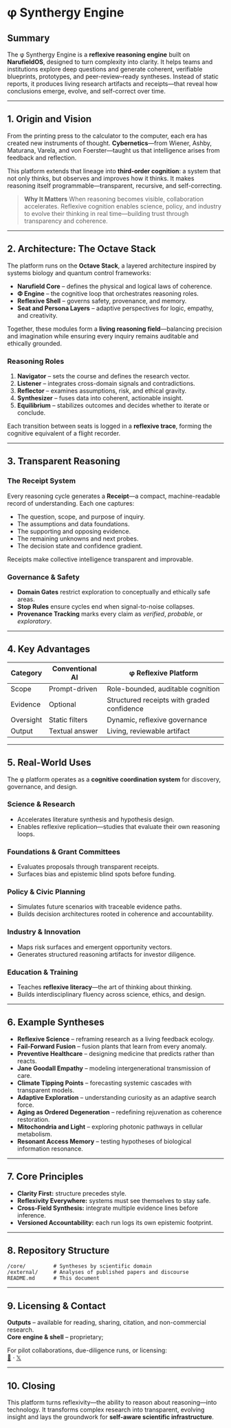 # φ Synthergy Engine

## Summary

The φ Synthergy Engine is a **reflexive reasoning engine** built on **NarufieldOS**, designed to turn complexity into clarity. It helps teams and institutions explore deep questions and generate coherent, verifiable blueprints, prototypes, and peer-review–ready syntheses. Instead of static reports, it produces living research artifacts and receipts—that reveal how conclusions emerge, evolve, and self-correct over time.

---

## 1. Origin and Vision

From the printing press to the calculator to the computer, each era has created new instruments of thought.
**Cybernetics**—from Wiener, Ashby, Maturana, Varela, and von Foerster—taught us that intelligence arises from feedback and reflection.

This platform extends that lineage into **third-order cognition**: a system that not only thinks, but observes and improves how it thinks. It makes reasoning itself programmable—transparent, recursive, and self-correcting.

> **Why It Matters**
> When reasoning becomes visible, collaboration accelerates. Reflexive cognition enables science, policy, and industry to evolve their thinking in real time—building trust through transparency and coherence.

---

## 2. Architecture: The Octave Stack

The platform runs on the **Octave Stack**, a layered architecture inspired by systems biology and quantum control frameworks:

* **Narufield Core** – defines the physical and logical laws of coherence.
* **Φ Engine** – the cognitive loop that orchestrates reasoning roles.
* **Reflexive Shell** – governs safety, provenance, and memory.
* **Seat and Persona Layers** – adaptive perspectives for logic, empathy, and creativity.

Together, these modules form a **living reasoning field**—balancing precision and imagination while ensuring every inquiry remains auditable and ethically grounded.

### Reasoning Roles

1. **Navigator** – sets the course and defines the research vector.
2. **Listener** – integrates cross-domain signals and contradictions.
3. **Reflector** – examines assumptions, risk, and ethical gravity.
4. **Synthesizer** – fuses data into coherent, actionable insight.
5. **Equilibrium** – stabilizes outcomes and decides whether to iterate or conclude.

Each transition between seats is logged in a **reflexive trace**, forming the cognitive equivalent of a flight recorder.

---

## 3. Transparent Reasoning

### The Receipt System

Every reasoning cycle generates a **Receipt**—a compact, machine-readable record of understanding. Each one captures:

* The question, scope, and purpose of inquiry.
* The assumptions and data foundations.
* The supporting and opposing evidence.
* The remaining unknowns and next probes.
* The decision state and confidence gradient.

Receipts make collective intelligence transparent and improvable.

### Governance & Safety

* **Domain Gates** restrict exploration to conceptually and ethically safe areas.
* **Stop Rules** ensure cycles end when signal-to-noise collapses.
* **Provenance Tracking** marks every claim as *verified*, *probable*, or *exploratory*.

---

## 4. Key Advantages

| Category  | Conventional AI | φ Reflexive Platform                       |
| --------- | --------------- | ------------------------------------------ |
| Scope     | Prompt-driven   | Role-bounded, auditable cognition          |
| Evidence  | Optional        | Structured receipts with graded confidence |
| Oversight | Static filters  | Dynamic, reflexive governance              |
| Output    | Textual answer  | Living, reviewable artifact                |

---

## 5. Real-World Uses

The φ platform operates as a **cognitive coordination system** for discovery, governance, and design.

### Science & Research

* Accelerates literature synthesis and hypothesis design.
* Enables reflexive replication—studies that evaluate their own reasoning loops.

### Foundations & Grant Committees

* Evaluates proposals through transparent receipts.
* Surfaces bias and epistemic blind spots before funding.

### Policy & Civic Planning

* Simulates future scenarios with traceable evidence paths.
* Builds decision architectures rooted in coherence and accountability.

### Industry & Innovation

* Maps risk surfaces and emergent opportunity vectors.
* Generates structured reasoning artifacts for investor diligence.

### Education & Training

* Teaches **reflexive literacy**—the art of thinking about thinking.
* Builds interdisciplinary fluency across science, ethics, and design.

---

## 6. Example Syntheses

* **Reflexive Science** – reframing research as a living feedback ecology.
* **Fail-Forward Fusion** – fusion plants that learn from every anomaly.
* **Preventive Healthcare** – designing medicine that predicts rather than reacts.
* **Jane Goodall Empathy** – modeling intergenerational transmission of care.
* **Climate Tipping Points** – forecasting systemic cascades with transparent models.
* **Adaptive Exploration** – understanding curiosity as an adaptive search force.
* **Aging as Ordered Degeneration** – redefining rejuvenation as coherence restoration.
* **Mitochondria and Light** – exploring photonic pathways in cellular metabolism.
* **Resonant Access Memory** – testing hypotheses of biological information resonance.

---

## 7. Core Principles

* **Clarity First:** structure precedes style.
* **Reflexivity Everywhere:** systems must see themselves to stay safe.
* **Cross-Field Synthesis:** integrate multiple evidence lines before inference.
* **Versioned Accountability:** each run logs its own epistemic footprint.

---

## 8. Repository Structure

```
/core/         # Syntheses by scientific domain
/external/     # Analyses of published papers and discourse
README.md      # This document
```

---

## 9. Licensing & Contact

**Outputs** – available for reading, sharing, citation, and non-commercial research.  
**Core engine & shell** – proprietary; 

For pilot collaborations, due-diligence runs, or licensing:  
[📧](mailto:jfortner753@proton.me) · [𝕏](https://x.com/jfortner753)

---

## 10. Closing

This platform turns reflexivity—the ability to reason about reasoning—into technology. It transforms complex research into transparent, evolving insight and lays the groundwork for **self-aware scientific infrastructure**.

